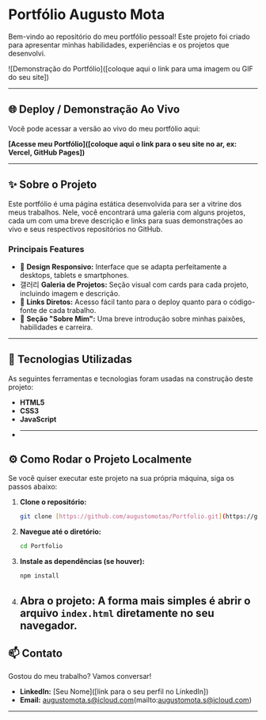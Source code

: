 # Portfólio Augusto Mota

Bem-vindo ao repositório do meu portfólio pessoal! Este projeto foi criado para apresentar minhas habilidades, experiências e os projetos que desenvolvi.

![Demonstração do Portfólio]([coloque aqui o link para uma imagem ou GIF do seu site])


---

## 🌐 Deploy / Demonstração Ao Vivo

Você pode acessar a versão ao vivo do meu portfólio aqui:

**[Acesse meu Portfólio]([coloque aqui o link para o seu site no ar, ex: Vercel, GitHub Pages])**

---

## ✨ Sobre o Projeto

Este portfólio é uma página estática desenvolvida para ser a vitrine dos meus trabalhos. Nele, você encontrará uma galeria com alguns projetos, cada um com uma breve descrição e links para suas demonstrações ao vivo e seus respectivos repositórios no GitHub.

### Principais Features

* 🎨 **Design Responsivo:** Interface que se adapta perfeitamente a desktops, tablets e smartphones.
* 갤러리 **Galeria de Projetos:** Seção visual com cards para cada projeto, incluindo imagem e descrição.
* 🔗 **Links Diretos:** Acesso fácil tanto para o deploy quanto para o código-fonte de cada trabalho.
* 📄 **Seção "Sobre Mim":** Uma breve introdução sobre minhas paixões, habilidades e carreira.

---

## 🚀 Tecnologias Utilizadas

As seguintes ferramentas e tecnologias foram usadas na construção deste projeto:

* **HTML5**
* **CSS3**
* **JavaScript**
* ---

## ⚙️ Como Rodar o Projeto Localmente

Se você quiser executar este projeto na sua própria máquina, siga os passos abaixo:

1.  **Clone o repositório:**
    ```bash
    git clone [https://github.com/augustomotas/Portfolio.git](https://github.com/augustomotas/Portfolio.git)
    ```

2.  **Navegue até o diretório:**
    ```bash
    cd Portfolio
    ```

3.  **Instale as dependências (se houver):**
    ```bash
    npm install
    ```

4.  **Abra o projeto:**
    A forma mais simples é abrir o arquivo `index.html` diretamente no seu navegador.
    ---

## 📫 Contato

Gostou do meu trabalho? Vamos conversar!

* **LinkedIn:** [Seu Nome]([link para o seu perfil no LinkedIn])
* **Email:** augustomota.s@icloud.com(mailto:augustomota.s@icloud.com)

---
